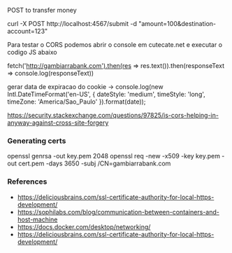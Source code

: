 POST to transfer money

curl -X POST http://localhost:4567/submit -d "amount=100&destination-account=123"

Para testar o CORS podemos abrir o console em cutecate.net e executar o codigo JS abaixo

fetch('http://gambiarrabank.com').then(res => res.text()).then(responseText => console.log(responseText))

gerar data de expiracao do cookie -> console.log(new Intl.DateTimeFormat('en-US', { dateStyle: 'medium', timeStyle: 'long', timeZone: 'America/Sao_Paulo' }).format(date));

https://security.stackexchange.com/questions/97825/is-cors-helping-in-anyway-against-cross-site-forgery

### Generating certs

openssl genrsa -out key.pem 2048
openssl req -new -x509 -key key.pem -out cert.pem -days 3650 -subj /CN=gambiarrabank.com

### References
- https://deliciousbrains.com/ssl-certificate-authority-for-local-https-development/
- https://sophilabs.com/blog/communication-between-containers-and-host-machine
- https://docs.docker.com/desktop/networking/
- https://deliciousbrains.com/ssl-certificate-authority-for-local-https-development/
